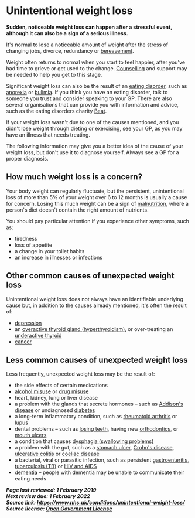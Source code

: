 <!-- unintentional-weight-loss -->

# Unintentional weight loss

**Sudden, noticeable weight loss can happen after a stressful event, although it can also be a sign of a serious illness.**

It's normal to lose a noticeable amount of weight after the stress of changing jobs, divorce, redundancy or [bereavement](stress-anxiety-depression-coping-with-bereavement.md). 

Weight often returns to normal when you start to feel happier, after you've had time to grieve or get used to the change. [Counselling](counselling.md) and support may be needed to help you get to this stage.

Significant weight loss can also be the result of an [eating disorder](eating-disorders.md), such as [anorexia](anorexia.md) or [bulimia](bulimia.md). If you think you have an eating disorder, talk to someone you trust and consider speaking to your GP. There are also several organisations that can provide you with  information and advice, such as the eating  disorders charity [Beat](https://www.beateatingdisorders.org.uk/).

If your weight loss wasn't due to one of the causes mentioned, and  you didn't lose weight through dieting or exercising, see your GP, as  you may have an illness that needs treating. 

The following information may give you a better idea of the cause of  your weight loss, but don't use it to diagnose yourself. Always see a GP for a proper diagnosis.

## How much weight loss is a concern?

Your body weight can regularly fluctuate, but the persistent,  unintentional loss of more than 5% of your weight over 6 to 12 months is usually a cause for concern. Losing this much weight can be a sign of [malnutrition](malnutrition.md), where a person's diet doesn't contain the right amount of nutrients.

You should pay particular attention if you experience other symptoms, such as: 

- tiredness 
- loss of appetite 
- a change in your toilet habits 
- an increase in illnesses or infections

## Other common causes of unexpected weight loss

Unintentional weight loss does not always have an identifiable  underlying cause but, in addition to the causes already mentioned, it's  often the result of:

- [depression](clinical-depression.md) 
- an [overactive thyroid gland (hyperthyroidism)](overactive-thyroid-hyperthyroidism.md), or over-treating an [underactive thyroid](underactive-thyroid-hypothyroidism.md)
- [cancer](cancer/)

## Less common causes of unexpected weight loss

Less frequently, unexpected weight loss may be the result of:

- the side effects of certain medications 
- [alcohol misuse](alcohol-misuse.md) or [drug misuse](https://www.nhs.uk/live-well/healthy-body/drug-addiction-getting-help/) 
- heart, kidney, lung or liver disease 
- a problem with the glands that secrete hormones – such as [Addison's disease](addisons-disease.md) or undiagnosed [diabetes](diabetes.md)
- a long-term inflammatory condition, such as [rheumatoid arthritis](rheumatoid-arthritis.md) or [lupus](lupus.md)
- dental problems – such as [losing teeth](chipped-broken-or-cracked-tooth.md), having new [orthodontics](orthodontics.md), or [mouth ulcers](mouth-ulcers.md)
- a condition that causes [dysphagia (swallowing problems)](swallowing-problems-dysphagia.md)
- a problem with the gut, such as a [stomach ulcer](stomach-ulcer.md), [Crohn's disease](crohns-disease.md), [ulcerative colitis](ulcerative-colitis.md) or [coeliac disease](coeliac-disease.md)
- a bacterial, viral or parasitic infection, such as persistent [gastroenteritis](sickness-and-diarrhoea.md), [tuberculosis (TB)](tuberculosis-tb.md) or [HIV and AIDS](hiv-and-aids.md)
- [dementia](dementia-about.md) – people with dementia may be unable to communicate their eating needs

***Page last reviewed: 1 February 2019  
​Next review due: 1 February 2022  
Source link: <https://www.nhs.uk/conditions/unintentional-weight-loss/>  
Source license: [Open Government License](http://www.nationalarchives.gov.uk/doc/open-government-licence/version/3/)***
